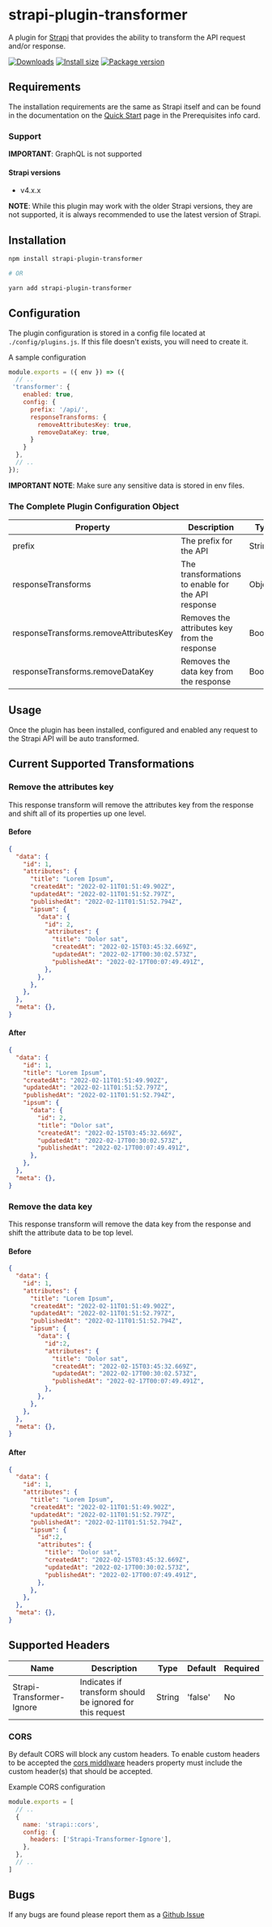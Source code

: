 # strapi-plugin-transformer

A plugin for [Strapi](https://github.com/strapi/strapi) that provides the ability to transform the API request and/or response.

[![Downloads](https://img.shields.io/npm/dm/strapi-plugin-transformer?style=for-the-badge)](https://img.shields.io/npm/dm/strapi-plugin-transformer?style=for-the-badge)
[![Install size](https://img.shields.io/npm/l/strapi-plugin-transformer?style=for-the-badge)](https://img.shields.io/npm/l/strapi-plugin-transformer?style=for-the-badge)
[![Package version](https://img.shields.io/github/v/release/ComfortablyCoding/strapi-plugin-transformer?style=for-the-badge)](https://img.shields.io/github/v/release/ComfortablyCoding/strapi-plugin-transformer?style=for-the-badge)

## Requirements

The installation requirements are the same as Strapi itself and can be found in the documentation on the [Quick Start](https://strapi.io/documentation/developer-docs/latest/getting-started/quick-start.html) page in the Prerequisites info card.

### Support

**IMPORTANT**: GraphQL is not supported

#### Strapi versions

- v4.x.x

**NOTE**: While this plugin may work with the older Strapi versions, they are not supported, it is always recommended to use the latest version of Strapi.

## Installation

```sh
npm install strapi-plugin-transformer

# OR

yarn add strapi-plugin-transformer
```

## Configuration

The plugin configuration is stored in a config file located at `./config/plugins.js`. If this file doesn't exists, you will need to create it.

A sample configuration

```javascript
module.exports = ({ env }) => ({
  // ..
 'transformer': {
    enabled: true,
    config: {
      prefix: '/api/',
      responseTransforms: {
        removeAttributesKey: true,
        removeDataKey: true,
      }
    }
  },
  // ..
});
```

**IMPORTANT NOTE**: Make sure any sensitive data is stored in env files.

### The Complete Plugin Configuration  Object

| Property | Description | Type | Default | Required |
| -------- | ----------- | ---- | ------- | -------- |
| prefix | The prefix for the API | String | '/api/' | No |
| responseTransforms | The transformations to enable for the API response | Object | undefined | No |
| responseTransforms.removeAttributesKey | Removes the attributes key from the response | Boolean | false | No |
| responseTransforms.removeDataKey | Removes the data key from the response | Boolean | false | No |

## Usage

Once the plugin has been installed, configured and enabled any request to the Strapi API will be auto transformed.

## Current Supported Transformations

### Remove the attributes key

This response transform will remove the attributes key from the response and shift all of its properties up one level.

#### Before

```json
{
  "data": {
    "id": 1,
    "attributes": {
      "title": "Lorem Ipsum",
      "createdAt": "2022-02-11T01:51:49.902Z",
      "updatedAt": "2022-02-11T01:51:52.797Z",
      "publishedAt": "2022-02-11T01:51:52.794Z",
      "ipsum": {
        "data": {
          "id": 2,
          "attributes": {
            "title": "Dolor sat",
            "createdAt": "2022-02-15T03:45:32.669Z",
            "updatedAt": "2022-02-17T00:30:02.573Z",
            "publishedAt": "2022-02-17T00:07:49.491Z",
          },
        },
      },
    },
  },
  "meta": {},
}
```

#### After

```json
{
  "data": {
    "id": 1,
    "title": "Lorem Ipsum",
    "createdAt": "2022-02-11T01:51:49.902Z",
    "updatedAt": "2022-02-11T01:51:52.797Z",
    "publishedAt": "2022-02-11T01:51:52.794Z",
    "ipsum": {
      "data": {
        "id": 2,
        "title": "Dolor sat",
        "createdAt": "2022-02-15T03:45:32.669Z",
        "updatedAt": "2022-02-17T00:30:02.573Z",
        "publishedAt": "2022-02-17T00:07:49.491Z",
      },
    },
  },
  "meta": {},
}
```

### Remove the data key

This response transform will remove the data key from the response and shift the attribute data to be top level.

#### Before

```json
{
  "data": {
    "id": 1,
    "attributes": {
      "title": "Lorem Ipsum",
      "createdAt": "2022-02-11T01:51:49.902Z",
      "updatedAt": "2022-02-11T01:51:52.797Z",
      "publishedAt": "2022-02-11T01:51:52.794Z",
      "ipsum": {
        "data": {
          "id":2,
          "attributes": {
            "title": "Dolor sat",
            "createdAt": "2022-02-15T03:45:32.669Z",
            "updatedAt": "2022-02-17T00:30:02.573Z",
            "publishedAt": "2022-02-17T00:07:49.491Z",
          },
        },
      },
    },
  },
  "meta": {},
}
```

#### After


```json
{
  "data": {
    "id": 1,
    "attributes": {
      "title": "Lorem Ipsum",
      "createdAt": "2022-02-11T01:51:49.902Z",
      "updatedAt": "2022-02-11T01:51:52.797Z",
      "publishedAt": "2022-02-11T01:51:52.794Z",
      "ipsum": {
        "id":2,
        "attributes": {
          "title": "Dolor sat",
          "createdAt": "2022-02-15T03:45:32.669Z",
          "updatedAt": "2022-02-17T00:30:02.573Z",
          "publishedAt": "2022-02-17T00:07:49.491Z",
        },
      },
    },
  },
  "meta": {},
}
```

## Supported Headers

| Name | Description | Type | Default | Required |
| -------- | ----------- | ---- | ------- | -------- |
| Strapi-Transformer-Ignore | Indicates if transform should be ignored for this request | String | 'false' | No |

### CORS
By default CORS will block any custom headers. To enable custom headers to be accepted the [cors middlware](https://docs.strapi.io/developer-docs/latest/setup-deployment-guides/configurations/required/middlewares.html#cors) headers property must include the custom header(s) that should be accepted.

Example CORS configuration
```js
module.exports = [
  // ..
  {
    name: 'strapi::cors',
    config: {
      headers: ['Strapi-Transformer-Ignore'],
    },
  },
  // ..
]
```

## Bugs

If any bugs are found please report them as a [Github Issue](https://github.com/ComfortablyCoding/strapi-plugin-transformer/issues)
